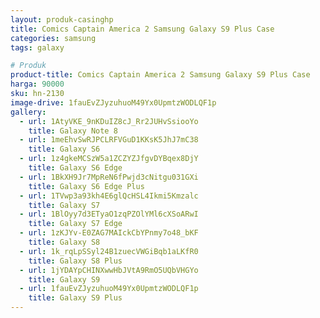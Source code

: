 ```yaml
---
layout: produk-casinghp
title: Comics Captain America 2 Samsung Galaxy S9 Plus Case
categories: samsung
tags: galaxy

# Produk
product-title: Comics Captain America 2 Samsung Galaxy S9 Plus Case
harga: 90000
sku: hn-2130
image-drive: 1fauEvZJyzuhuoM49Yx0UpmtzWODLQF1p
gallery:
  - url: 1AtyVKE_9nKDuIZ8cJ_Rr2JUHvSsiooYo
    title: Galaxy Note 8
  - url: 1meEhvSwRJPCLRFVGuD1KKsK5JhJ7mC38
    title: Galaxy S6
  - url: 1z4gkeMCSzW5a1ZCZYZJfgvDYBqex8DjY
    title: Galaxy S6 Edge
  - url: 1BkXH9Jr7MpReN6fPwjd3cNitgu031GXi
    title: Galaxy S6 Edge Plus
  - url: 1TVwp3a93kh4E6glQcHSL4Ikmi5Kmzalc
    title: Galaxy S7
  - url: 1BlOyy7d3ETyaO1zqPZOlYMl6cXSoARwI
    title: Galaxy S7 Edge
  - url: 1zKJYv-E0ZAG7MAIckCbYPnmy7o48_bKF
    title: Galaxy S8
  - url: 1k_rqLpSSyl24B1zuecVWGiBqb1aLKfR0
    title: Galaxy S8 Plus
  - url: 1jYDAYpCHINXwwHbJVtA9RmO5UQbVHGYo
    title: Galaxy S9
  - url: 1fauEvZJyzuhuoM49Yx0UpmtzWODLQF1p
    title: Galaxy S9 Plus
---
```

